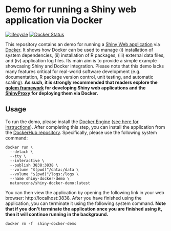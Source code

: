 # Demo for running a Shiny web application via Docker

[![lifecycle](https://img.shields.io/badge/Lifecycle-experimental-orange.svg)](https://lifecycle.r-lib.org/articles/stages.html)
[![Docker Status](https://img.shields.io/docker/cloud/build/naturecons/shiny-docker-demo?label=Docker%20build)](https://hub.docker.com/r/naturecons/shiny-docker-demo)

This repository contains an demo for running a [Shiny Web application](https://shiny.rstudio.com/) via [Docker](https://www.docker.com/). It shows how Docker can be used to manage (i) installation of system dependencies, (ii) installation of R packages, (iii) external data files, and (iv) application log files. Its main aim is to provide a simple example showcasing Shiny and Docker integration. Please note that this demo lacks many features critical for real-world software development (e.g. documentation, R package version control, unit testing, and automatic scaling). **As such, it is strongly recommended that readers explore the [golem framework](https://thinkr-open.github.io/golem/) for developing Shiny web applications and the [ShinyProxy](https://www.shinyproxy.io/) for deploying them via Docker.**

## Usage

To run the demo, please install the [Docker Engine](https://www.docker.com/) ([see here for instructions](https://docs.docker.com/get-docker/)). After completing this step, you can install the application from the [DockerHub repository](https://hub.docker.com/repository/docker/naturecons/shiny-docker-demo). Specifically, please use the following system command:

```{bash, eval = FALSE}
docker run \
  --detach \
  --tty \
  --interactive \
  --publish 3838:3838 \
  --volume "$(pwd)"/data:/data \
  --volume "$(pwd)"/logs:/logs \
  --name shiny-docker-demo \
  naturecons/shiny-docker-demo:latest
```

You can then view the application by opening the following link in your web browser: http://localhost:3838. After you have finished using the application, you can terminate it using the following system command. **Note that if you don't terminate the application once you are finished using it, then it will continue running in the background.**

```{bash, eval = FALSE}
docker rm -f  shiny-docker-demo
```
